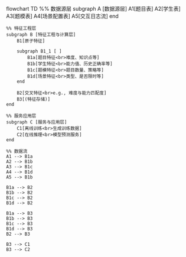 flowchart TD
    %% 数据源层
    subgraph A [数据源层]
        A1[题目表]
        A2[学生表]
        A3[题模表]
        A4[场景配置表]
        A5[交互日志流]
    end

    %% 特征工程层
    subgraph B [特征工程与计算层]
        B1[原子特征]
        
        subgraph B1_1 [ ]
            B1a[题目特征<br>难度、知识点等]
            B1b[学生特征<br>能力值、历史正确率等]
            B1c[题模特征<br>题目数量、策略等]
            B1d[场景特征<br>类型、是否限时等]
        end

        B2[交叉特征<br>e.g., 难度与能力匹配度]
        B3[(特征存储)]
    end

    %% 服务应用层
    subgraph C [服务与应用层]
        C1[离线训练<br>生成训练数据]
        C2[在线推理<br>模型预测服务]
    end

    %% 数据流
    A1 --> B1a
    A2 --> B1b
    A3 --> B1c
    A4 --> B1d
    A5 --> B1b

    B1a --> B2
    B1b --> B2
    B1c --> B2
    B1d --> B2

    B1a --> B3
    B1b --> B3
    B1c --> B3
    B1d --> B3
    B2 --> B3

    B3 --> C1
    B3 --> C2
